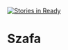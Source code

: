 [![Stories in Ready](https://badge.waffle.io/Tantol/Szafa.png?label=ready&title=Ready)](https://waffle.io/Tantol/Szafa)
# Szafa